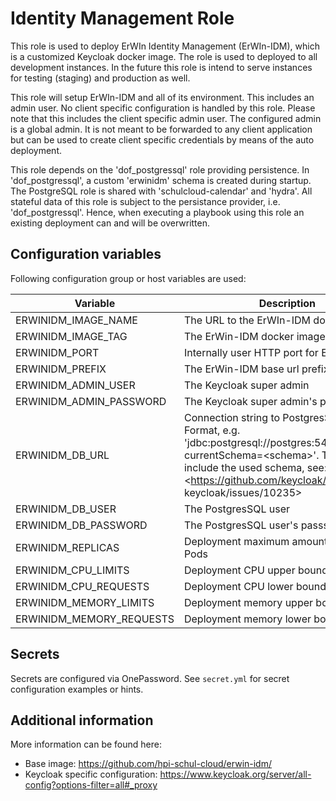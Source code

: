 # Identity Management Role

This role is used to deploy ErWIn Identity Management (ErWIn-IDM), which is a customized Keycloak docker image. The role is used to deployed to all development instances. In the future this role is intend to serve instances for testing (staging) and production as well.

This role will setup ErWIn-IDM and all of its environment. This includes an admin user. No client specific configuration is handled by this role. Please note that this includes the client specific admin user. The configured admin is a global admin. It is not meant to be forwarded to any client application but can be used to create client specific credentials by means of the auto deployment.

This role depends on the 'dof_postgressql' role providing persistence. In 'dof_postgressql', a custom 'erwinidm' schema is created during startup. The PostgreSQL role is shared with 'schulcloud-calendar' and 'hydra'. All stateful data of this role is subject to the persistance provider, i.e. 'dof_postgressql'. Hence, when executing a playbook using this role an existing deployment can and will be overwritten.

## Configuration variables

Following configuration group or host variables are used:

| Variable                 | Description                                  |
| ------------------------ | -------------------------------------------- |
| ERWINIDM_IMAGE_NAME      | The URL to the ErWIn-IDM docker image        |
| ERWINIDM_IMAGE_TAG       | The ErWin-IDM docker image tag to use        |
| ERWINIDM_PORT            | Internally user HTTP port for ErWin-IDM      |
| ERWINIDM_PREFIX          | The ErWin-IDM base url prefix                |
| ERWINIDM_ADMIN_USER      | The Keycloak super admin                     |
| ERWINIDM_ADMIN_PASSWORD  | The Keycloak super admin's password          |
| ERWINIDM_DB_URL          | Connection string to PostgresSQL in JDBC Format, e.g. 'jdbc:postgresql://postgres:5432/postgres?currentSchema=\<schema\>'. This must include the used schema, see: <https://github.com/keycloak/ keycloak/issues/10235> |
| ERWINIDM_DB_USER         | The PostgresSQL user                         |
| ERWINIDM_DB_PASSWORD     | The PostgresSQL user's passsword             |
| ERWINIDM_REPLICAS        | Deployment maximum amount of replica Pods    |
| ERWINIDM_CPU_LIMITS      | Deployment CPU upper bound                   |
| ERWINIDM_CPU_REQUESTS    | Deployment CPU lower bound                   |
| ERWINIDM_MEMORY_LIMITS   | Deployment memory upper bound                |
| ERWINIDM_MEMORY_REQUESTS | Deployment memory lower bound                |

## Secrets

Secrets are configured via OnePassword. See `secret.yml` for secret configuration examples or hints.

## Additional information

More information can be found here:

- Base image: <https://github.com/hpi-schul-cloud/erwin-idm/>
- Keycloak specific configuration: <https://www.keycloak.org/server/all-config?options-filter=all#_proxy>
